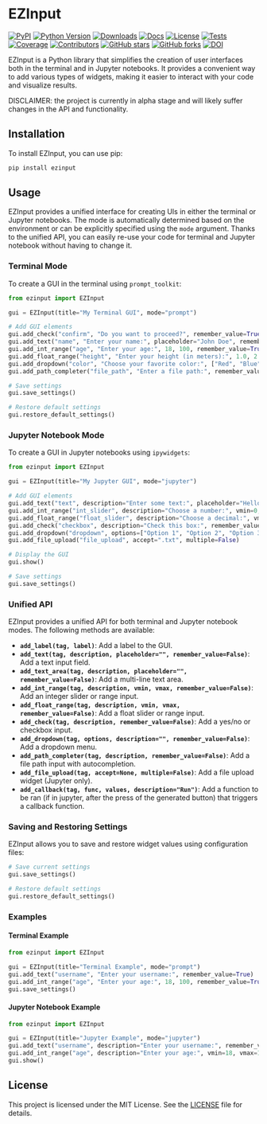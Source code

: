 # EZInput

[![PyPI](https://img.shields.io/pypi/v/ezinput.svg?color=green)](https://pypi.org/project/ezinput)
[![Python Version](https://img.shields.io/pypi/pyversions/ezinput.svg?color=green)](https://python.org)
[![Downloads](https://img.shields.io/pypi/dm/ezinput)](https://pypi.org/project/ezinput)
[![Docs](https://img.shields.io/badge/documentation-link-blueviolet)](https://henriqueslab.github.io/EZInput/ezinput.html)
[![License](https://img.shields.io/github/license/HenriquesLab/EZInput?color=Green)](https://github.com/HenriquesLab/EZInput/blob/main/LICENSE.txt)
[![Tests](https://github.com/HenriquesLab/EZInput/actions/workflows/oncall_test.yml/badge.svg)](https://github.com/HenriquesLab/EZInput/actions/workflows/oncall_test.yml.yml)
[![Coverage](https://img.shields.io/codecov/c/github/HenriquesLab/EZInput.svg?branch=main)](https://img.shields.io/codecov/c/github/HenriquesLab/EZInput?branch=main)
[![Contributors](https://img.shields.io/github/contributors-anon/HenriquesLab/EZInput)](https://github.com/HenriquesLab/EZInput/graphs/contributors)
[![GitHub stars](https://img.shields.io/github/stars/HenriquesLab/EZInput?style=social)](https://github.com/HenriquesLab/EZInput/)
[![GitHub forks](https://img.shields.io/github/forks/HenriquesLab/EZInput?style=social)](https://github.com/HenriquesLab/EZInput/)
[![DOI](https://img.shields.io/badge/Publication-Soon-purple)]()

EZInput is a Python library that simplifies the creation of user interfaces both in the terminal and in Jupyter notebooks. It provides a convenient way to add various types of widgets, making it easier to interact with your code and visualize results.  
  
DISCLAIMER: the project is currently in alpha stage and will likely suffer changes in the API and functionality.

## Installation

To install EZInput, you can use pip:

```bash
pip install ezinput
```

## Usage

EZInput provides a unified interface for creating UIs in either the terminal or Jupyter notebooks. The mode is automatically determined based on the environment or can be explicitly specified using the `mode` argument.
Thanks to the unified API, you can easily re-use your code for terminal and Jupyter notebook without having to change it.

### Terminal Mode

To create a GUI in the terminal using `prompt_toolkit`:

```python
from ezinput import EZInput

gui = EZInput(title="My Terminal GUI", mode="prompt")

# Add GUI elements
gui.add_check("confirm", "Do you want to proceed?", remember_value=True)
gui.add_text("name", "Enter your name:", placeholder="John Doe", remember_value=True)
gui.add_int_range("age", "Enter your age:", 18, 100, remember_value=True)
gui.add_float_range("height", "Enter your height (in meters):", 1.0, 2.5, remember_value=True)
gui.add_dropdown("color", "Choose your favorite color:", ["Red", "Blue", "Green"], remember_value=True)
gui.add_path_completer("file_path", "Enter a file path:", remember_value=True)

# Save settings
gui.save_settings()

# Restore default settings
gui.restore_default_settings()
```

### Jupyter Notebook Mode

To create a GUI in Jupyter notebooks using `ipywidgets`:

```python
from ezinput import EZInput

gui = EZInput(title="My Jupyter GUI", mode="jupyter")

# Add GUI elements
gui.add_text("text", description="Enter some text:", placeholder="Hello, world!", remember_value=True)
gui.add_int_range("int_slider", description="Choose a number:", vmin=0, vmax=10, remember_value=True)
gui.add_float_range("float_slider", description="Choose a decimal:", vmin=0.0, vmax=1.0, remember_value=True)
gui.add_check("checkbox", description="Check this box:", remember_value=True)
gui.add_dropdown("dropdown", options=["Option 1", "Option 2", "Option 3"], description="Choose an option:", remember_value=True)
gui.add_file_upload("file_upload", accept=".txt", multiple=False)

# Display the GUI
gui.show()

# Save settings
gui.save_settings()
```

### Unified API

EZInput provides a unified API for both terminal and Jupyter notebook modes. The following methods are available:

- **`add_label(tag, label)`**: Add a label to the GUI.
- **`add_text(tag, description, placeholder="", remember_value=False)`**: Add a text input field.
- **`add_text_area(tag, description, placeholder="", remember_value=False)`**: Add a multi-line text area.
- **`add_int_range(tag, description, vmin, vmax, remember_value=False)`**: Add an integer slider or range input.
- **`add_float_range(tag, description, vmin, vmax, remember_value=False)`**: Add a float slider or range input.
- **`add_check(tag, description, remember_value=False)`**: Add a yes/no or checkbox input.
- **`add_dropdown(tag, options, description="", remember_value=False)`**: Add a dropdown menu.
- **`add_path_completer(tag, description, remember_value=False)`**: Add a file path input with autocompletion.
- **`add_file_upload(tag, accept=None, multiple=False)`**: Add a file upload widget (Jupyter only).
- **`add_callback(tag, func, values, description="Run")`**: Add a function to be ran (if in jupyter, after the press of the generated button) that triggers a callback function.

### Saving and Restoring Settings

EZInput allows you to save and restore widget values using configuration files:

```python
# Save current settings
gui.save_settings()

# Restore default settings
gui.restore_default_settings()
```

### Examples

#### Terminal Example

```python
from ezinput import EZInput

gui = EZInput(title="Terminal Example", mode="prompt")
gui.add_text("username", "Enter your username:", remember_value=True)
gui.add_int_range("age", "Enter your age:", 18, 100, remember_value=True)
gui.save_settings()
```

#### Jupyter Notebook Example

```python
from ezinput import EZInput

gui = EZInput(title="Jupyter Example", mode="jupyter")
gui.add_text("username", description="Enter your username:", remember_value=True)
gui.add_int_range("age", description="Enter your age:", vmin=18, vmax=100, remember_value=True)
gui.show()
```

## License

This project is licensed under the MIT License. See the [LICENSE](LICENSE.txt) file for details.
